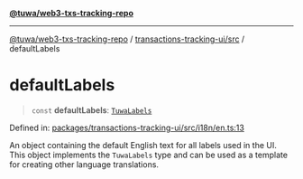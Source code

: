 [**@tuwa/web3-txs-tracking-repo**](../../../README.md)

***

[@tuwa/web3-txs-tracking-repo](../../../README.md) / [transactions-tracking-ui/src](../README.md) / defaultLabels

# defaultLabels

> `const` **defaultLabels**: [`TuwaLabels`](../type-aliases/TuwaLabels.md)

Defined in: [packages/transactions-tracking-ui/src/i18n/en.ts:13](https://github.com/TuwaIO/web3-transactions-tracking/blob/abe6a4ef558cb29a4aef96fbcfa8c4d1e494d79d/packages/transactions-tracking-ui/src/i18n/en.ts#L13)

An object containing the default English text for all labels used in the UI.
This object implements the `TuwaLabels` type and can be used as a template
for creating other language translations.
